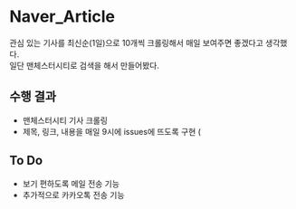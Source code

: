 # Naver_Article
관심 있는 기사를 최신순(1일)으로 10개씩 크롤링해서 매일 보여주면 좋겠다고 생각했다.</br>
일단 맨체스터시티로 검색을 해서 만들어봤다.

## 수행 결과
- 맨체스터시티 기사 크롤링
- 제목, 링크, 내용을 매일 9시에 issues에 뜨도록 구현 (

## To Do
- 보기 편하도록 메일 전송 기능
- 추가적으로 카카오톡 전송 기능
